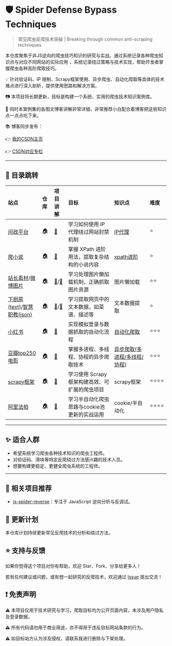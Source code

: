 # 🛡️ Spider Defense Bypass Techniques

> 常见爬虫反爬技术突破 | Breaking through common anti-scraping techniques

本仓库聚焦于非JS逆向的爬虫技巧知识的研究与实战。通过系统记录各种爬虫知识点与对应不同网站的实际应用
，系统记录绕过策略与技术实现，帮助开发者掌握爬虫各种高阶爬取技巧。



💡 针对验证码、IP 限制、Scrapy框架使用、异步爬虫、自动化爬取等具体的技术难点进行深入剖析，提供使用思路和解决方案。

📷 本项目将长期更新，目标是构建一个系统、实用的爬虫技术知识案例库。

📌 同时本案例集的各图文博客讲解非常详细，非常推荐小白配合着博客把这些知识点一点点吃下来。

📚 博客同步发布：

👉 [我的CSDN主页](https://blog.csdn.net/2401_87328929)

👉 [CSDN对应专栏](https://blog.csdn.net/2401_87328929/category_12970268.html)


--- 

## 🚅 目录跳转

| 站点                                                                                                            | 仓库                                                                                                                                                                                                        | 项目讲解                                                                                                                                    | 目标                          | 知识点                                                                               | 难度   |
|:--------------------------------------------------------------------------------------------------------------|:----------------------------------------------------------------------------------------------------------------------------------------------------------------------------------------------------------|:----------------------------------------------------------------------------------------------------------------------------------------|:----------------------------|:----------------------------------------------------------------------------------|:-----|
| [问政平台](https://wz.sun0769.com/political/index/supervise)                                                      | [🏠](https://github.com/Annyfee/spider-defense-bypass/tree/main/IP%E4%BB%A3%E7%90%86)                                                                                                                     | [📖](https://blog.csdn.net/2401_87328929/article/details/148193001)                                                                     | 学习如何使用 IP 代理绕过网站封禁机制        | [IP代理](https://blog.csdn.net/2401_87328929/article/details/148189096)             | ⭐    |
| [爬小说](https://yuenvjian.5000yan.com/)                                                                         | [🏠](https://github.com/Annyfee/spider-defense-bypass/tree/main/xpath%E8%BF%9B%E9%98%B6)                                                                                                                  | [📖](https://blog.csdn.net/2401_87328929/article/details/148098889)                                                                     | 掌握 XPath 进阶用法，提取复杂结构的小说内容   | [xpath进阶](https://blog.csdn.net/2401_87328929/article/details/148069059)          | ⭐    |
| [站长素材](https://sc.chinaz.com/tupian/index.html)/[微博图片](https://blog.sina.com.cn/s/blog_01ebcb8a0102zj25.html) | [🏠](https://github.com/Annyfee/spider-defense-bypass/tree/main/%E5%9B%BE%E7%89%87%E6%87%92%E5%8A%A0%E8%BD%BD)                                                                                            | [📖](https://blog.csdn.net/2401_87328929/article/details/148123963)/[📗](https://blog.csdn.net/2401_87328929/article/details/148170374) | 学习处理图片懒加载机制，正确抓取图片资源        | 图片懒加载                                                                             | ⭐⭐   |
| [下厨房(text)](https://www.xiachufang.com/search/)/[智慧职教(json)](https://www.icve.com.cn/index)                   | [🏠](https://github.com/Annyfee/spider-defense-bypass/tree/main/%E7%88%AC%E5%8F%96text%26json%E5%9E%8B%E6%95%B0%E6%8D%AE)                                                                                 | [📖](https://blog.csdn.net/2401_87328929/article/details/148074149)/[📗](https://blog.csdn.net/2401_87328929/article/details/148046380) | 学习提取网页中的文本数据，如菜谱、描述等        | 文本数据提取                                                                            | ⭐    |
| [小红书](https://www.xiaohongshu.com/explore)                                                                    | [🏠](https://github.com/Annyfee/spider-defense-bypass/tree/main/%E8%87%AA%E5%8A%A8%E5%8C%96%E7%88%AC%E8%99%AB/%E5%B0%8F%E7%BA%A2%E4%B9%A6%E7%AC%94%E8%AE%B0%E8%87%AA%E5%8A%A8%E5%8C%96%E9%87%87%E9%9B%86) | [📖](https://blog.csdn.net/2401_87328929/article/details/149253153)                                                                     | 实现模拟登录与数据抓取的自动化流程           | [自动化爬取](https://blog.csdn.net/2401_87328929/article/details/149252038)            | ⭐⭐⭐  |
| [豆瓣top250电影](https://movie.douban.com/top250?start=)                                                          | [🏠](https://github.com/Annyfee/spider-defense-bypass/tree/main/%E5%BC%82%E6%AD%A5%E7%88%AC%E8%99%AB)                                                                                                     | [📖](https://blog.csdn.net/2401_87328929/article/details/149298713)                                                                     | 掌握多进程、多线程、协程的异步爬取技术         | [异步爬取(多进程/多线程/协程)](https://blog.csdn.net/2401_87328929/article/details/149289576) | ⭐⭐⭐  |
| [scrapy框架](https://search.bilibili.com/all?keyword=%E7%BC%96%E7%A8%8B)                                        | [🏠](https://github.com/Annyfee/spider-defense-bypass/tree/main/scrapy%E6%A1%86%E6%9E%B6)                                                                                                                 | [📖](https://blog.csdn.net/2401_87328929/article/details/149533074)                                                                     | 学习使用 Scrapy 框架构建高效、可扩展的爬虫项目 | scrapy框架                                                                          | ⭐⭐⭐⭐ |
| [阿里法拍](https://sf.taobao.com/item_list.htm)                                            | [🏠](https://github.com/Annyfee/spider-defense-bypass/tree/main/%E8%87%AA%E5%8A%A8%E5%8C%96%E7%88%AC%E8%99%AB/cookie%E6%B1%A0%E6%9B%B4%E6%96%B0)                                                                                                                 | [📖](https://blog.csdn.net/2401_87328929/article/details/150268240)                                                                     | 学习半自动化爬虫思路与cookie池更新的实战运用   | cookie/半自动化                                                                       | ⭐⭐⭐⭐ |

--- 

## ✨ 适合人群

- 希望系统学习爬虫各种技术知识的爬虫工程师。
- 对验证码、滑块等特定反爬绕过方法感兴趣的技术人员。
- 想要构建更稳定、更健全爬虫系统的工程师。

---

## 📌 相关项目推荐

- [js-spider-reverse](https://github.com/Annyfee/js-spider-reverse)：专注于 JavaScript 逆向分析与反调试。

## 🧭 更新计划

本仓库计划持续更新常见反爬技术的分析和绕过方法。

## ⭐️ 支持与反馈

如果你觉得这个项目对你有帮助，欢迎 Star、Fork、分享给更多人！

若有任何建议或问题，或有想一起研究的反爬技术，欢迎通过 [Issue](https://github.com/Annyfee/spider-defense-bypass/issues)
提出交流！

## ❗ 免责声明

⚠️ 本项目仅用于技术研究与学习，爬取目标均为公开页面内容，未涉及用户隐私及登录数据。

⚠️ 所有代码请勿用于商业用途，亦不得用于违反目标网站条款的行为。

⚠️ 如目标站方认为涉及侵权，请联系我进行删除与下架处理。
